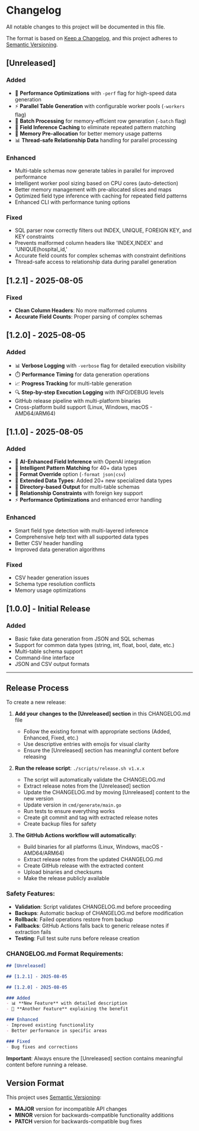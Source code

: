 # Changelog

All notable changes to this project will be documented in this file.

The format is based on [Keep a Changelog](https://keepachangelog.com/en/1.0.0/),
and this project adheres to [Semantic Versioning](https://semver.org/spec/v2.0.0.html).

## [Unreleased]

### Added
- 🚀 **Performance Optimizations** with `-perf` flag for high-speed data generation
- ⚡ **Parallel Table Generation** with configurable worker pools (`-workers` flag)
- 🔄 **Batch Processing** for memory-efficient row generation (`-batch` flag)
- 💾 **Field Inference Caching** to eliminate repeated pattern matching
- 🎯 **Memory Pre-allocation** for better memory usage patterns
- 📊 **Thread-safe Relationship Data** handling for parallel processing

### Enhanced
- Multi-table schemas now generate tables in parallel for improved performance
- Intelligent worker pool sizing based on CPU cores (auto-detection)
- Better memory management with pre-allocated slices and maps
- Optimized field type inference with caching for repeated field patterns
- Enhanced CLI with performance tuning options

### Fixed
- SQL parser now correctly filters out INDEX, UNIQUE, FOREIGN KEY, and KEY constraints
- Prevents malformed column headers like 'INDEX,INDEX' and 'UNIQUE(hospital_id,'
- Accurate field counts for complex schemas with constraint definitions
- Thread-safe access to relationship data during parallel generation

## [1.2.1] - 2025-08-05

### Fixed
- **Clean Column Headers**: No more malformed columns
- **Accurate Field Counts**: Proper parsing of complex schemas

## [1.2.0] - 2025-08-05

### Added
- 📊 **Verbose Logging** with `-verbose` flag for detailed execution visibility
- ⏱️ **Performance Timing** for data generation operations
- 📈 **Progress Tracking** for multi-table generation
- 🔍 **Step-by-step Execution Logging** with INFO/DEBUG levels
- GitHub release pipeline with multi-platform binaries
- Cross-platform build support (Linux, Windows, macOS - AMD64/ARM64)

## [1.1.0] - 2025-08-05

### Added
- 🤖 **AI-Enhanced Field Inference** with OpenAI integration
- 🧠 **Intelligent Pattern Matching** for 40+ data types
- 🔄 **Format Override** option (`-format json|csv`)
- 🎯 **Extended Data Types**: Added 20+ new specialized data types
- 📁 **Directory-based Output** for multi-table schemas
- 🔗 **Relationship Constraints** with foreign key support
- ⚡ **Performance Optimizations** and enhanced error handling

### Enhanced
- Smart field type detection with multi-layered inference
- Comprehensive help text with all supported data types
- Better CSV header handling
- Improved data generation algorithms

### Fixed
- CSV header generation issues
- Schema type resolution conflicts
- Memory usage optimizations

## [1.0.0] - Initial Release

### Added
- Basic fake data generation from JSON and SQL schemas
- Support for common data types (string, int, float, bool, date, etc.)
- Multi-table schema support
- Command-line interface
- JSON and CSV output formats

---

## Release Process

To create a new release:

1. **Add your changes to the [Unreleased] section** in this CHANGELOG.md file
   - Follow the existing format with appropriate sections (Added, Enhanced, Fixed, etc.)
   - Use descriptive entries with emojis for visual clarity
   - Ensure the [Unreleased] section has meaningful content before releasing

2. **Run the release script**: `./scripts/release.sh v1.x.x`
   - The script will automatically validate the CHANGELOG.md
   - Extract release notes from the [Unreleased] section
   - Update the CHANGELOG.md by moving [Unreleased] content to the new version
   - Update version in `cmd/generate/main.go`
   - Run tests to ensure everything works
   - Create git commit and tag with extracted release notes
   - Create backup files for safety

3. **The GitHub Actions workflow will automatically:**
   - Build binaries for all platforms (Linux, Windows, macOS - AMD64/ARM64)
   - Extract release notes from the updated CHANGELOG.md
   - Create GitHub release with the extracted content
   - Upload binaries and checksums
   - Make the release publicly available

### Safety Features:
- **Validation**: Script validates CHANGELOG.md before proceeding
- **Backups**: Automatic backup of CHANGELOG.md before modification
- **Rollback**: Failed operations restore from backup
- **Fallbacks**: GitHub Actions falls back to generic release notes if extraction fails
- **Testing**: Full test suite runs before release creation

### CHANGELOG.md Format Requirements:
```markdown
## [Unreleased]

## [1.2.1] - 2025-08-05

## [1.2.0] - 2025-08-05

### Added
- 📊 **New Feature** with detailed description
- 🎯 **Another Feature** explaining the benefit

### Enhanced  
- Improved existing functionality
- Better performance in specific areas

### Fixed
- Bug fixes and corrections
```

**Important**: Always ensure the [Unreleased] section contains meaningful content before running a release.

## Version Format

This project uses [Semantic Versioning](https://semver.org/):
- **MAJOR** version for incompatible API changes
- **MINOR** version for backwards-compatible functionality additions  
- **PATCH** version for backwards-compatible bug fixes
